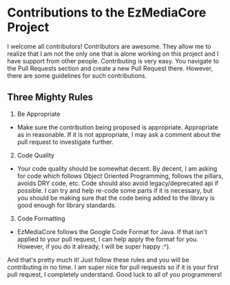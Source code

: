# Contributions to the EzMediaCore Project

I welcome all contributors! Contributors are awesome. They allow me to realize that I am not the only one that is alone
working on this project and I have support from other people. Contributing is very easy. You navigate to the Pull Requests
section and create a new Pull Request there. However, there are some guidelines for such contributions.

## Three Mighty Rules

1) Be Appropriate
  - Make sure the contribution being proposed is appropriate. Appropriate as in reasonable. If it is not appropriate, I
    may ask a comment about the pull request to investigate further.
    
2) Code Quality
  - Your code quality should be somewhat decent. By decent, I am asking for code which follows Object Oriented Programming,
    follows the pillars, avoids DRY code, etc. Code should also avoid legacy/deprecated api if possible. I can try and help
    re-code some parts if it is necessary, but you should be making sure that the code being added to the library is good
    enough for library standards.
    
3) Code Formatting
  - EzMediaCore follows the Google Code Format for Java. If that isn't applied to your pull request, I can help
    apply the format for you. However, if you do it already, I will be super happy :^).

And that's pretty much it! Just follow these rules and you will be contributing in no time. I am super nice for pull requests
so if it is your first pull request, I completely understand. Good luck to all of you programmers!
